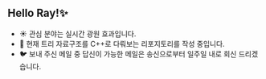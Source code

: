 ## Hello Ray!✨
- ☀️ 관심 분야는 실시간 광원 효과입니다.
- 🌱 현재 트리 자료구조를 C++로 다뤄보는 리포지토리를 작성 중입니다.
- 🐦 보내 주신 메일 중 답신이 가능한 메일은 송신으로부터 일주일 내로 회신 드리겠습니다.

<!--
**Antler9000/Antler9000** is a ✨ _special_ ✨ repository because its `README.md` (this file) appears on your GitHub profile.

Here are some ideas to get you started:

- 🔭 I’m currently working on ...
- 🌱 I’m currently learning ...
- 👯 I’m looking to collaborate on ...
- 🤔 I’m looking for help with ...
- 💬 Ask me about ...
- 📫 How to reach me: ...
- 😄 Pronouns: ...
- ⚡ Fun fact: ...
-->
